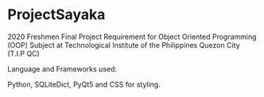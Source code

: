 # ProjectSayaka
2020 Freshmen Final Project Requirement for Object Oriented Programming (OOP) Subject at Technological Institute of the Philippines Quezon City (T.I.P QC)

Language and Frameworks used:

Python, SQLiteDict, PyQt5 and CSS for styling.
